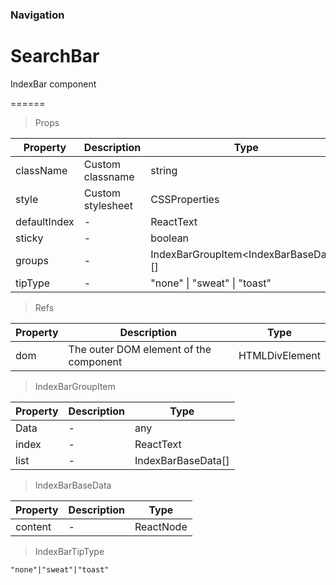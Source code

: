 ### Navigation

# SearchBar 

IndexBar component

======

> Props

|Property|Description|Type|DefaultValue|
|----------|-------------|------|------|
|className|Custom classname|string|-|
|style|Custom stylesheet|CSSProperties|-|
|defaultIndex|-|ReactText|-|
|sticky|-|boolean|-|
|groups|-|IndexBarGroupItem\<IndexBarBaseData\>\[\]|-|
|tipType|-|"none" \| "sweat" \| "toast"|-|

> Refs

|Property|Description|Type|
|----------|-------------|------|
|dom|The outer DOM element of the component|HTMLDivElement|

> IndexBarGroupItem

|Property|Description|Type|
|----------|-------------|------|
|Data|-|any|
|index|-|ReactText|
|list|-|IndexBarBaseData\[\]|

> IndexBarBaseData

|Property|Description|Type|
|----------|-------------|------|
|content|-|ReactNode|

> IndexBarTipType

```
"none"|"sweat"|"toast"
```
